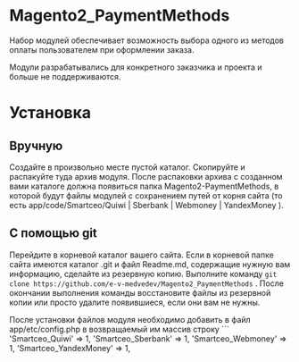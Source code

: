# Magento2_PaymentMethods

Набор модулей обеспечивает возможность выбора одного из методов оплаты пользователем при оформлении заказа.

Модули разрабатывались для конкретного заказчика и проекта  и больше не поддерживаются.

# Установка

## Вручную
Создайте в произвольно месте пустой каталог. Скопируйте и распакуйте туда архив модуля.
После распаковки архива с созданном вами каталоге должна появиться папка Magento2-PaymentMethods,
в которой будут файлы модулей с сохранением путей от корня сайта (то  есть app/code/Smartceo/Quiwi | Sberbank | Webmoney | YandexMoney ).

## С помощью git
Перейдите в корневой каталог вашего сайта. Если в корневой папке сайта имеются каталог .git и файл Readme.md, содержащие нужную вам информацию, сделайте из резервную копию.
Выполните команду ```git clone https://github.com/e-v-medvedev/Magento2_PaymentMethods``` . После окончании выполнения команды восстановите файлы из резервной копии или просто удалите появившиеся, если они вам не нужны.

После установки файлов модуля необходимо добавить в файл app/etc/config.php в возвращаемый им массив строку ``` 
'Smartceo_Quiwi' => 1, 
'Smartceo_Sberbank' => 1, 
'Smartceo_Webmoney' => 1, 
'Smartceo_YandexMoney' => 1, 

``` .
